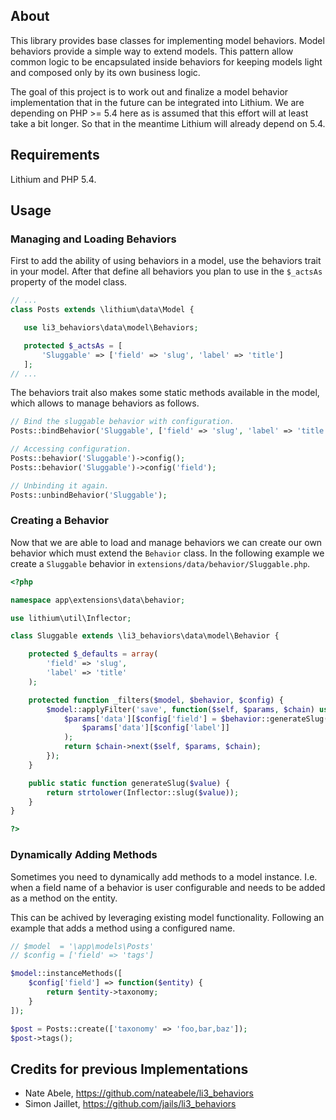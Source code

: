 ## About

This library provides base classes for implementing model behaviors.
Model behaviors provide a simple way to extend models. This pattern allow 
common logic to be encapsulated inside behaviors for keeping models light
and composed only by its own business logic.

The goal of this project is to work out and finalize a model behavior
implementation that in the future can be integrated into Lithium. We
are depending on PHP >= 5.4 here as is assumed that this effort will
at least take a bit longer. So that in the meantime Lithium will already 
depend on 5.4.

## Requirements

Lithium and PHP 5.4.

## Usage

### Managing and Loading Behaviors

First to add the ability of using behaviors in a model, use
the behaviors trait in your model. After that define all behaviors you
plan to use in the `$_actsAs` property of the model class.

```php
// ...
class Posts extends \lithium\data\Model {

   use li3_behaviors\data\model\Behaviors;

   protected $_actsAs = [
       'Sluggable' => ['field' => 'slug', 'label' => 'title']
   ];
// ...
```

The behaviors trait also makes some static methods available in the model,
which allows to manage behaviors as follows.

```php
// Bind the sluggable behavior with configuration.
Posts::bindBehavior('Sluggable', ['field' => 'slug', 'label' => 'title']);

// Accessing configuration.
Posts::behavior('Sluggable')->config();
Posts::behavior('Sluggable')->config('field');

// Unbinding it again.
Posts::unbindBehavior('Sluggable');
```

### Creating a Behavior

Now that we are able to load and manage behaviors we can create our own
behavior which must extend the `Behavior` class. In the following example
we create a `Sluggable` behavior in `extensions/data/behavior/Sluggable.php`.

```php
<?php

namespace app\extensions\data\behavior;

use lithium\util\Inflector;

class Sluggable extends \li3_behaviors\data\model\Behavior {

	protected $_defaults = array(
		'field' => 'slug',
		'label' => 'title'
	);

	protected function _filters($model, $behavior, $config) {
		$model::applyFilter('save', function($self, $params, $chain) use ($behavior, $config) {
			$params['data'][$config['field'] = $behavior::generateSlug(
				$params['data'][$config['label']]
			);
			return $chain->next($self, $params, $chain);
		});
	}

	public static function generateSlug($value) {
		return strtolower(Inflector::slug($value));
	}
}

?>
```

### Dynamically Adding Methods

Sometimes you need to dynamically add methods to a model instance. I.e. when a field 
name of a behavior is user configurable and needs to be added as a method on the entity.

This can be achived by leveraging existing model functionality. Following an example
that adds a method using a configured name.

```php
// $model  = '\app\models\Posts'
// $config = ['field' => 'tags']

$model::instanceMethods([
	$config['field'] => function($entity) {
		return $entity->taxonomy;
	}
]);

$post = Posts::create(['taxonomy' => 'foo,bar,baz']);
$post->tags();
```

## Credits for previous Implementations

* Nate Abele, https://github.com/nateabele/li3_behaviors
* Simon Jaillet, https://github.com/jails/li3_behaviors
